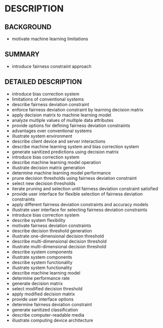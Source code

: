 # DESCRIPTION

## BACKGROUND

- motivate machine learning limitations

## SUMMARY

- introduce fairness constraint approach

## DETAILED DESCRIPTION

- introduce bias correction system
- limitations of conventional systems
- describe fairness deviation constraint
- enforce fairness deviation constraint by learning decision matrix
- apply decision matrix to machine learning model
- analyze multiple values of multiple data attributes
- provide options for defining fairness deviation constraints
- advantages over conventional systems
- illustrate system environment
- describe client device and server interactions
- describe machine learning system and bias correction system
- generate sanitized predictions using decision matrix
- introduce bias correction system
- describe machine learning model operation
- illustrate decision matrix generation
- determine machine learning model performance
- prune decision thresholds using fairness deviation constraint
- select new decision thresholds
- iterate pruning and selection until fairness deviation constraint satisfied
- provide user interface for flexible selection of fairness deviation constraints
- apply different fairness deviation constraints and accuracy models
- illustrate user interface for selecting fairness deviation constraints
- introduce bias correction system
- describe system flexibility
- motivate fairness deviation constraints
- describe decision threshold generation
- illustrate one-dimensional decision threshold
- describe multi-dimensional decision threshold
- illustrate multi-dimensional decision threshold
- describe system components
- illustrate system components
- describe system functionality
- illustrate system functionality
- describe machine learning model
- determine performance rate
- generate decision matrix
- select modified decision threshold
- apply modified decision matrix
- provide user interface options
- determine fairness deviation constraint
- generate sanitized classification
- describe computer-readable media
- illustrate computing device architecture

